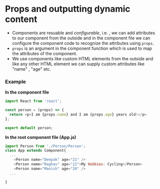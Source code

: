 # Props and outputting dynamic content

- Components are resuable and *configurable*, i.e. , we can add attributes to our component from the outside and in the component file we 
can configure the component code to recognize the attributes using `props`. 
- `props` is an argument in the component function which is used to map the attributes of the component. 
- We use components like custom HTML elements from the outside and like any other HTML element we can supply custom attributes like "name" , 
"age" etc. 

### Example

**In the component file**

```javascript
import React from 'react';

const person = (props) => {
  return <p>I am {props.name} and I am {props.age} years old!</p>
};

export default person;
```

**In the root component file (App.js)**

```javascript
import Person from './Person/Person';
class App extends Component{
  ...
    <Person name="Deepak" age="21" />
    <Person name="Raghav" age="22">My Hobbies: Cycling</Person>
    <Person name="Manish" age="20" />
  ...

}
```
